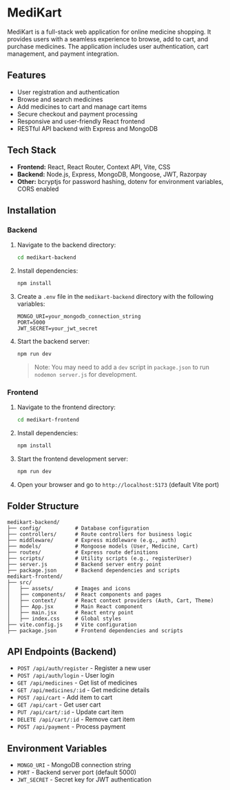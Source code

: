 # MediKart

MediKart is a full-stack web application for online medicine shopping. It provides users with a seamless experience to browse, add to cart, and purchase medicines. The application includes user authentication, cart management, and payment integration.

## Features

- User registration and authentication
- Browse and search medicines
- Add medicines to cart and manage cart items
- Secure checkout and payment processing
- Responsive and user-friendly React frontend
- RESTful API backend with Express and MongoDB

## Tech Stack

- **Frontend:** React, React Router, Context API, Vite, CSS
- **Backend:** Node.js, Express, MongoDB, Mongoose, JWT, Razorpay
- **Other:** bcryptjs for password hashing, dotenv for environment variables, CORS enabled

## Installation

### Backend

1. Navigate to the backend directory:
   ```bash
   cd medikart-backend
   ```
2. Install dependencies:
   ```bash
   npm install
   ```
3. Create a `.env` file in the `medikart-backend` directory with the following variables:
   ```
   MONGO_URI=your_mongodb_connection_string
   PORT=5000
   JWT_SECRET=your_jwt_secret
   ```
4. Start the backend server:
   ```bash
   npm run dev
   ```
   > Note: You may need to add a `dev` script in `package.json` to run `nodemon server.js` for development.

### Frontend

1. Navigate to the frontend directory:
   ```bash
   cd medikart-frontend
   ```
2. Install dependencies:
   ```bash
   npm install
   ```
3. Start the frontend development server:
   ```bash
   npm run dev
   ```
4. Open your browser and go to `http://localhost:5173` (default Vite port)

## Folder Structure

```
medikart-backend/
├── config/           # Database configuration
├── controllers/      # Route controllers for business logic
├── middleware/       # Express middleware (e.g., auth)
├── models/           # Mongoose models (User, Medicine, Cart)
├── routes/           # Express route definitions
├── scripts/          # Utility scripts (e.g., registerUser)
├── server.js         # Backend server entry point
├── package.json      # Backend dependencies and scripts
medikart-frontend/
├── src/
│   ├── assets/       # Images and icons
│   ├── components/   # React components and pages
│   ├── context/      # React context providers (Auth, Cart, Theme)
│   ├── App.jsx       # Main React component
│   ├── main.jsx      # React entry point
│   ├── index.css     # Global styles
├── vite.config.js    # Vite configuration
├── package.json      # Frontend dependencies and scripts
```

## API Endpoints (Backend)

- `POST /api/auth/register` - Register a new user
- `POST /api/auth/login` - User login
- `GET /api/medicines` - Get list of medicines
- `GET /api/medicines/:id` - Get medicine details
- `POST /api/cart` - Add item to cart
- `GET /api/cart` - Get user cart
- `PUT /api/cart/:id` - Update cart item
- `DELETE /api/cart/:id` - Remove cart item
- `POST /api/payment` - Process payment

## Environment Variables

- `MONGO_URI` - MongoDB connection string
- `PORT` - Backend server port (default 5000)
- `JWT_SECRET` - Secret key for JWT authentication

